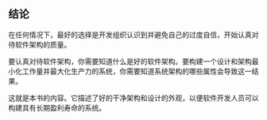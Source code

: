 ## 结论
在任何情况下，最好的选择是开发组织认识到并避免自己的过度自信，开始认真对待软件架构的质量。

要认真对待软件架构，你需要知道什么是好的软件架构。要构建一个设计和架构最小化工作量并最大化生产力的系统，你需要知道系统架构的哪些属性会导致这一结果。

这就是本书的内容。它描述了好的干净架构和设计的外观，以便软件开发人员可以构建具有长期盈利寿命的系统。